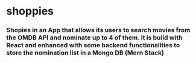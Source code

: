 # shoppies

### Shopies in an App that allows its users to search movies from the OMDB API and nominate up to 4 of them. it is build with React and enhanced with some backend functionalities to store the nomination list in a Mongo DB (Mern Stack)
